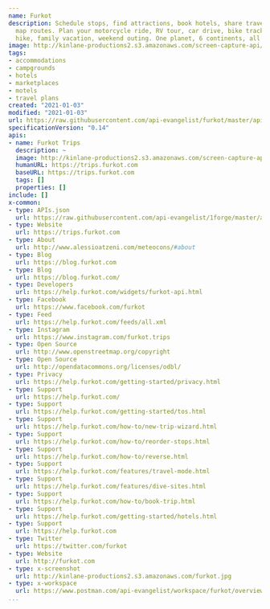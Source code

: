 ```yaml
---
name: Furkot
description: Schedule stops, find attractions, book hotels, share travel itineraries,
  map routes. Plan your motorcycle ride, RV tour, car drive, bike track, backpacking
  hike, family vacation, weekend outing. One planet, 6 continents, all roads
image: http://kinlane-productions2.s3.amazonaws.com/screen-capture-api/28581-furkot-trips.jpg
tags:
- accommodations
- campgrounds
- hotels
- marketplaces
- motels
- travel plans
created: "2021-01-03"
modified: "2021-01-03"
url: https://raw.githubusercontent.com/api-evangelist/furkot/master/apis.json
specificationVersion: "0.14"
apis:
- name: Furkot Trips
  description: ~
  image: http://kinlane-productions2.s3.amazonaws.com/screen-capture-api/28581-furkot-trips.jpg
  humanURL: https://trips.furkot.com
  baseURL: https://trips.furkot.com
  tags: []
  properties: []
include: []
x-common:
- type: APIs.json
  url: https://raw.githubusercontent.com/api-evangelist/1forge/master/apis.json
- type: Website
  url: https://trips.furkot.com
- type: About
  url: http://www.alessioatzeni.com/meteocons/#about
- type: Blog
  url: https://blog.furkot.com
- type: Blog
  url: https://blog.furkot.com/
- type: Developers
  url: https://help.furkot.com/widgets/furkot-api.html
- type: Facebook
  url: https://www.facebook.com/furkot
- type: Feed
  url: https://help.furkot.com/feeds/all.xml
- type: Instagram
  url: https://www.instagram.com/furkot.trips
- type: Open Source
  url: http://www.openstreetmap.org/copyright
- type: Open Source
  url: http://opendatacommons.org/licenses/odbl/
- type: Privacy
  url: https://help.furkot.com/getting-started/privacy.html
- type: Support
  url: https://help.furkot.com/
- type: Support
  url: https://help.furkot.com/getting-started/tos.html
- type: Support
  url: https://help.furkot.com/how-to/new-trip-wizard.html
- type: Support
  url: https://help.furkot.com/how-to/reorder-stops.html
- type: Support
  url: https://help.furkot.com/how-to/reverse.html
- type: Support
  url: https://help.furkot.com/features/travel-mode.html
- type: Support
  url: https://help.furkot.com/features/dive-sites.html
- type: Support
  url: https://help.furkot.com/how-to/book-trip.html
- type: Support
  url: https://help.furkot.com/getting-started/hotels.html
- type: Support
  url: https://help.furkot.com
- type: Twitter
  url: https://twitter.com/furkot
- type: Website
  url: http://furkot.com
- type: x-screenshot
  url: http://kinlane-productions2.s3.amazonaws.com/furkot.jpg
- type: x-workspace
  url: https://www.postman.com/api-evangelist/workspace/furkot/overview
...
```

